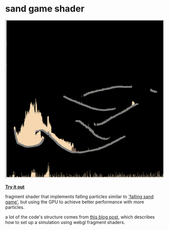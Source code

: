 # sand game shader

![screenshot of particles falling](./screenshot.png)

[**Try it out**](https://m4ym4y.github.io/falling-sand-shader/)

fragment shader that implements falling particles similar to ['falling sand
game'](https://boredhumans.com/falling_sand.php), but using the GPU to achieve
better performance with more particles.


a lot of the code's structure comes from [this blog post](https://nullprogram.com/blog/2014/06/10),
which describes how to set up a simulation using webgl fragment shaders.
